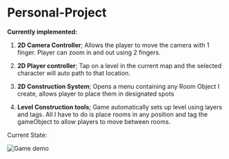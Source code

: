 # Personal-Project

<strong>Currently implemented:</strong>
1) <strong>2D Camera Controller</strong>; Allows the player to move the camera with 1 finger. Player can zoom in and out using 2 fingers. 

2) <strong>2D Player controller</strong>; Tap on a level in the current map and the selected character will auto path to that location.

3) <strong>2D Construction System</strong>; Opens a menu containing any Room Object I create, allows player to place them in designated spots

4) <strong>Level Construction tools</strong>; Game automatically sets up level using layers and tags. All I have to do is place rooms in any position and tag the gameObject to allow players to move between rooms.


Current State:

![Game demo](https://user-images.githubusercontent.com/57662868/200647167-cc4fae6c-4943-4327-b6b1-19b8067ecf5e.gif)
